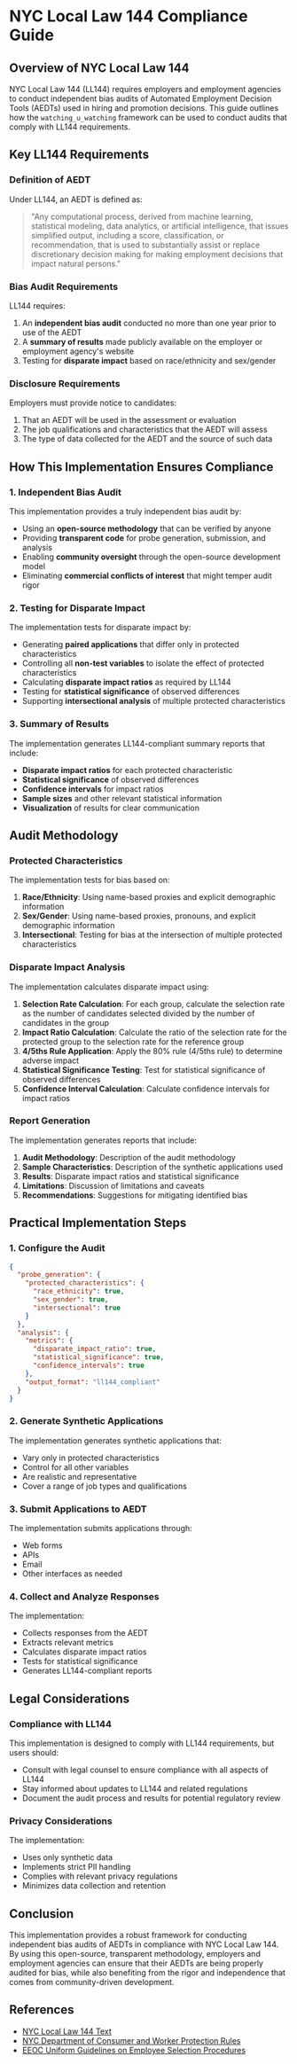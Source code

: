 # NYC Local Law 144 Compliance Guide

## Overview of NYC Local Law 144

NYC Local Law 144 (LL144) requires employers and employment agencies to conduct independent bias audits of Automated Employment Decision Tools (AEDTs) used in hiring and promotion decisions. This guide outlines how the `watching_u_watching` framework can be used to conduct audits that comply with LL144 requirements.

## Key LL144 Requirements

### Definition of AEDT

Under LL144, an AEDT is defined as:

> "Any computational process, derived from machine learning, statistical modeling, data analytics, or artificial intelligence, that issues simplified output, including a score, classification, or recommendation, that is used to substantially assist or replace discretionary decision making for making employment decisions that impact natural persons."

### Bias Audit Requirements

LL144 requires:

1. An **independent bias audit** conducted no more than one year prior to use of the AEDT
2. A **summary of results** made publicly available on the employer or employment agency's website
3. Testing for **disparate impact** based on race/ethnicity and sex/gender

### Disclosure Requirements

Employers must provide notice to candidates:

1. That an AEDT will be used in the assessment or evaluation
2. The job qualifications and characteristics that the AEDT will assess
3. The type of data collected for the AEDT and the source of such data

## How This Implementation Ensures Compliance

### 1. Independent Bias Audit

This implementation provides a truly independent bias audit by:

- Using an **open-source methodology** that can be verified by anyone
- Providing **transparent code** for probe generation, submission, and analysis
- Enabling **community oversight** through the open-source development model
- Eliminating **commercial conflicts of interest** that might temper audit rigor

### 2. Testing for Disparate Impact

The implementation tests for disparate impact by:

- Generating **paired applications** that differ only in protected characteristics
- Controlling all **non-test variables** to isolate the effect of protected characteristics
- Calculating **disparate impact ratios** as required by LL144
- Testing for **statistical significance** of observed differences
- Supporting **intersectional analysis** of multiple protected characteristics

### 3. Summary of Results

The implementation generates LL144-compliant summary reports that include:

- **Disparate impact ratios** for each protected characteristic
- **Statistical significance** of observed differences
- **Confidence intervals** for impact ratios
- **Sample sizes** and other relevant statistical information
- **Visualization** of results for clear communication

## Audit Methodology

### Protected Characteristics

The implementation tests for bias based on:

1. **Race/Ethnicity**: Using name-based proxies and explicit demographic information
2. **Sex/Gender**: Using name-based proxies, pronouns, and explicit demographic information
3. **Intersectional**: Testing for bias at the intersection of multiple protected characteristics

### Disparate Impact Analysis

The implementation calculates disparate impact using:

1. **Selection Rate Calculation**: For each group, calculate the selection rate as the number of candidates selected divided by the number of candidates in the group
2. **Impact Ratio Calculation**: Calculate the ratio of the selection rate for the protected group to the selection rate for the reference group
3. **4/5ths Rule Application**: Apply the 80% rule (4/5ths rule) to determine adverse impact
4. **Statistical Significance Testing**: Test for statistical significance of observed differences
5. **Confidence Interval Calculation**: Calculate confidence intervals for impact ratios

### Report Generation

The implementation generates reports that include:

1. **Audit Methodology**: Description of the audit methodology
2. **Sample Characteristics**: Description of the synthetic applications used
3. **Results**: Disparate impact ratios and statistical significance
4. **Limitations**: Discussion of limitations and caveats
5. **Recommendations**: Suggestions for mitigating identified bias

## Practical Implementation Steps

### 1. Configure the Audit

```json
{
  "probe_generation": {
    "protected_characteristics": {
      "race_ethnicity": true,
      "sex_gender": true,
      "intersectional": true
    }
  },
  "analysis": {
    "metrics": {
      "disparate_impact_ratio": true,
      "statistical_significance": true,
      "confidence_intervals": true
    },
    "output_format": "ll144_compliant"
  }
}
```

### 2. Generate Synthetic Applications

The implementation generates synthetic applications that:

- Vary only in protected characteristics
- Control for all other variables
- Are realistic and representative
- Cover a range of job types and qualifications

### 3. Submit Applications to AEDT

The implementation submits applications through:

- Web forms
- APIs
- Email
- Other interfaces as needed

### 4. Collect and Analyze Responses

The implementation:

- Collects responses from the AEDT
- Extracts relevant metrics
- Calculates disparate impact ratios
- Tests for statistical significance
- Generates LL144-compliant reports

## Legal Considerations

### Compliance with LL144

This implementation is designed to comply with LL144 requirements, but users should:

- Consult with legal counsel to ensure compliance with all aspects of LL144
- Stay informed about updates to LL144 and related regulations
- Document the audit process and results for potential regulatory review

### Privacy Considerations

The implementation:

- Uses only synthetic data
- Implements strict PII handling
- Complies with relevant privacy regulations
- Minimizes data collection and retention

## Conclusion

This implementation provides a robust framework for conducting independent bias audits of AEDTs in compliance with NYC Local Law 144. By using this open-source, transparent methodology, employers and employment agencies can ensure that their AEDTs are being properly audited for bias, while also benefiting from the rigor and independence that comes from community-driven development.

## References

- [NYC Local Law 144 Text](https://www.nyc.gov/assets/dcas/downloads/pdf/agencies/local_law_144.pdf)
- [NYC Department of Consumer and Worker Protection Rules](https://rules.cityofnewyork.us/rule/automated-employment-decision-tools/)
- [EEOC Uniform Guidelines on Employee Selection Procedures](https://www.govinfo.gov/content/pkg/CFR-2019-title29-vol4/xml/CFR-2019-title29-vol4-part1607.xml)